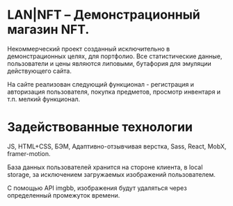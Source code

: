 # LAN|NFT  – Демонстрационный магазин NFT.

Некоммерческий проект созданный исключительно в демонстрационных целях, для портфолио. 
Все статистические данные, пользователи и цены являются липовыми, бутафория для эмуляции действующего сайта.

На сайте реализован следующий функционал - регистрация и авторизация пользователя, покупка предметов, просмотр инвентаря и т.п. мелкий функционал.

# Задействованные технологии

JS, HTML+CSS, БЭМ, Адаптивно-отзывчивая верстка, Sass, React, MobX, framer-motion. 

База данных пользователей хранится на стороне клиента, в local storage, за исключением загружаемых изображений пользователем. 

С помощью API imgbb, изображения будут удаляться через определенный промежуток времени.
